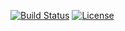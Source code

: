 [![Build Status](https://img.shields.io/badge/build-passing-brightgreen)](https://github.com/yourusername/yourrepo/actions)
[![License](https://img.shields.io/badge/license-MIT-blue)](LICENSE)

